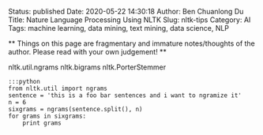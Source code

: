 Status: published
Date: 2020-05-22 14:30:18
Author: Ben Chuanlong Du
Title: Nature Language Processing Using NLTK
Slug: nltk-tips
Category: AI
Tags: machine learning, data mining, text mining, data science, NLP

**
Things on this page are
fragmentary and immature notes/thoughts of the author.
Please read with your own judgement!
**

nltk.util.ngrams
nltk.bigrams
nltk.PorterStemmer

    :::python
    from nltk.util import ngrams
    sentence = 'this is a foo bar sentences and i want to ngramize it'
    n = 6
    sixgrams = ngrams(sentence.split(), n)
    for grams in sixgrams:
        print grams

